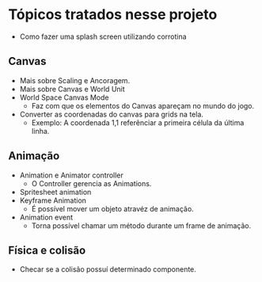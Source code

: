 # Tópicos tratados nesse projeto
* Como fazer uma splash screen utilizando corrotina

## Canvas
* Mais sobre Scaling e Ancoragem.
* Mais sobre Canvas e World Unit
* World Space Canvas Mode
    * Faz com que os elementos do Canvas apareçam no mundo do jogo.
* Converter as coordenadas do canvas para grids na tela.
    * Exemplo: A coordenada 1,1 referênciar a primeira célula da última linha.

## Animação
* Animation e Animator controller
    * O Controller gerencia as Animations.
* Spritesheet animation
* Keyframe Animation
    * É possível mover um objeto atravéz de animação.
* Animation event
    * Torna possível chamar um método durante um frame de animação.

## Física e colisão
* Checar se a colisão possuí determinado componente.